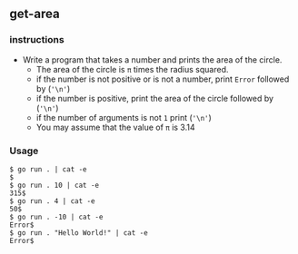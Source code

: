 ## get-area

### instructions

- Write a program that takes a number and prints the area of the circle.
    - The area of the circle is `π` times the radius squared.
    - if the number is not positive or is not a number, print `Error` followed by (`'\n'`)
    - if the number is positive, print the area of the circle followed by (`'\n'`) 
    - if the number of arguments is not `1` print (`'\n'`)
    - You may assume that the value of `π` is 3.14

###  Usage

```console
$ go run . | cat -e
$
$ go run . 10 | cat -e
315$
$ go run . 4 | cat -e
50$
$ go run . -10 | cat -e
Error$
$ go run . "Hello World!" | cat -e
Error$
```
